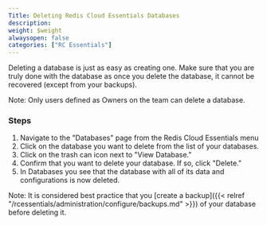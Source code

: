 ```yaml
---
Title: Deleting Redis Cloud Essentials Databases
description:
weight: $weight
alwaysopen: false
categories: ["RC Essentials"]
---
```

Deleting a database is just as easy as creating one. Make sure that you
are truly done with the database as once you delete the database, it
cannot be recovered (except from your backups).

Note: Only users defined as Owners on the team can delete a database.

### Steps

1. Navigate to the "Databases" page from the Redis Cloud Essentials menu
1. Click on the database you want to delete from the list of your
    databases.
1. Click on the trash can icon next to "View Database."
1. Confirm that you want to delete your database. If so, click "Delete."
1. In Databases you see that the database with all
    of its data and configurations is now deleted.

Note: It is considered best practice that you [create a
backup]({{< relref "/rcessentials/administration/configure/backups.md" >}}) of your
database before deleting it.
